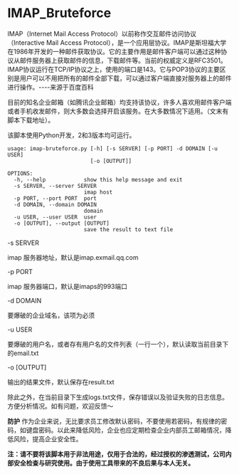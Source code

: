 # IMAP_Bruteforce

IMAP（Internet Mail Access Protocol）以前称作交互邮件访问协议（Interactive Mail Access Protocol），是一个应用层协议。IMAP是斯坦福大学在1986年开发的一种邮件获取协议。它的主要作用是邮件客户端可以通过这种协议从邮件服务器上获取邮件的信息，下载邮件等。当前的权威定义是RFC3501。IMAP协议运行在TCP/IP协议之上，使用的端口是143。它与POP3协议的主要区别是用户可以不用把所有的邮件全部下载，可以通过客户端直接对服务器上的邮件进行操作。----来源于百度百科

目前的知名企业邮箱（如腾讯企业邮箱）均支持该协议，许多人喜欢用邮件客户端或者手机收发邮件，则大多数会选择开启该服务。在大多数情况下适用。（文末有脚本下载地址）。

该脚本使用Python开发，2和3版本均可运行。

```
usage: imap-bruteforce.py [-h] [-s SERVER] [-p PORT] -d DOMAIN [-u USER]
                          [-o [OUTPUT]]

OPTIONS:
  -h, --help            show this help message and exit
  -s SERVER, --server SERVER
                        imap host
  -p PORT, --port PORT  port
  -d DOMAIN, --domain DOMAIN
                        domain
  -u USER, --user USER  user
  -o [OUTPUT], --output [OUTPUT]
                        save the result to text file
```

-s SERVER

imap 服务器地址，默认是imap.exmail.qq.com

-p PORT

imap 服务器端口，默认是imaps的993端口

-d DOMAIN

要爆破的企业域名，该项为必须

-u USER

要爆破的用户名，或者存有用户名的文件列表（一行一个），默认读取当前目录下的email.txt

-o [OUTPUT]

输出的结果文件，默认保存在result.txt


除此之外，在当前目录下生成logs.txt文件，保存错误以及验证失败的日志信息。方便分析情况。如有问题，欢迎反馈～

**防护**
作为企业来说，无比要求员工修改默认密码，不要使用若密码，有规律的密码，如键盘密码。以此来降低风险，企业也应定期检查企业内部员工邮箱情况，降低风险，提高企业安全性。

**注：请不要将该脚本用于非法用途，仅用于合法的，经过授权的渗透测试，公司内部安全检查与研究使用。由于使用工具带来的不良后果与本人无关。**
